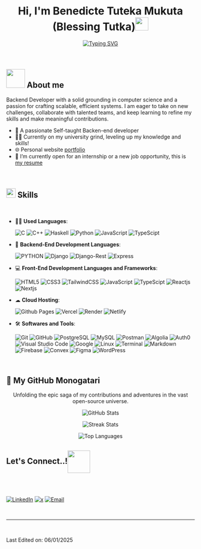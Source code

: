 <h1 align="center"><b>Hi, I'm Benedicte Tuteka Mukuta (Blessing Tutka)</b><img src="https://media.giphy.com/media/hvRJCLFzcasrR4ia7z/giphy.gif" width="35"></h1>
<!-- Header -->
<p align="center">
<a href="https://git.io/typing-svg"><img src="https://readme-typing-svg.herokuapp.com?font=Fira+Code&pause=1000&color=38B6FF&random=false&width=550&lines=I'm+Benedicte+Tuteka+Known+as+Blessing+Tutka%2C;Computer+Science+Student%2C;Driven+Backend+Developer%2C;With+a+strong+foundation+in+computer+science%2C;And+problem-solving++skills." alt="Typing SVG" /></a>
</p>

<br>

## <picture><img src="https://github.com/blessingtutka/blessingtutka/assets/117514619/7ce8f72f-a916-4e00-8223-1bdce131534b" width = 50px></picture> **About me**

Backend Developer with a solid grounding in computer science and a passion for crafting scalable, efficient systems. I am eager to take on new challenges, collaborate with talented teams, and keep learning to refine my skills and make meaningful contributions.

-   🦾 A passionate Self-taught Backen-end developer
-   👩‍🎓 Currently on my university grind, leveling up my knowledge and skills!
-   🌐 Personal website [portfolio](https://blessingtutka-portfolio.vercel.app/)
-   🔭 I’m currently open for an internship or a new job opportunity, this is [my resume](https://www.canva.com/design/DAF7n7TdXQg/24OJcBvqiCO2hhTMzPZAKA/view?utm_content=DAF7n7TdXQg&utm_campaign=designshare&utm_medium=link&utm_source=editor)

<br>

## <img src="https://media2.giphy.com/media/QssGEmpkyEOhBCb7e1/giphy.gif?cid=ecf05e47a0n3gi1bfqntqmob8g9aid1oyj2wr3ds3mg700bl&rid=giphy.gif" width ="25"><b> Skills</b>

<br>

<p align="center">

-   👩‍💻 **Used Languages**:

    ![C](https://img.shields.io/badge/C%20-%232370ED.svg?style=for-the-badge&logo=c&logoColor=white)
    ![C++](https://img.shields.io/badge/C++%20-%2300599C.svg?style=for-the-badge&logo=c%2B%2B&logoColor=white)
    ![Haskell](https://img.shields.io/badge/Haskell%20-%235D4F85.svg?style=for-the-badge&logo=haskell&logoColor=white)
    ![Python](https://img.shields.io/badge/Python%20-%2314354C.svg?style=for-the-badge&logo=python&logoColor=white)
    ![JavaScript](https://img.shields.io/badge/JavaScript%20-%23F7DF1E.svg?style=for-the-badge&logo=javascript&logoColor=black)
    ![TypeScipt](https://img.shields.io/badge/TypeScript%20-%23007ACC.svg?style=for-the-badge&logo=typescript&logoColor=white)

-   🤖 **Backend-End Development Languages**:

    ![PYTHON](https://img.shields.io/badge/PYTHON%20-%23377EC7.svg?style=for-the-badge&logo=python&logoColor=white)
    ![Django](https://img.shields.io/badge/DJANGO%20-%23092E20.svg?style=for-the-badge&logo=django&logoColor=white)
    ![Django-Rest](https://img.shields.io/badge/Django%20Rest%20Framework%20-%23092E20.svg?style=for-the-badge&logo=django&logoColor=white)
    ![Express](https://img.shields.io/badge/Express%20-%23008BCC.svg?style=for-the-badge&logo=express&logoColor=white)

-   💻 **Front-End Development Languages and Frameworks**:

    ![HTML5](https://img.shields.io/badge/HTML5%20-%23E34F26.svg?style=for-the-badge&logo=html5&logoColor=white)
    ![CSS3](https://img.shields.io/badge/CSS%20-%231572B6.svg?style=for-the-badge&logo=css3&logoColor=white)
    ![TailwindCSS](https://img.shields.io/badge/tailwindcss-%2338B2AC.svg?style=for-the-badge&logo=tailwind-css&logoColor=white)
    ![JavaScript](https://img.shields.io/badge/JavaScript%20-%23F7DF1E.svg?style=for-the-badge&logo=javascript&logoColor=black)
    ![TypeScipt](https://img.shields.io/badge/TypeScript%20-%23007ACC.svg?style=for-the-badge&logo=typescript&logoColor=white)
    ![Reactjs](https://img.shields.io/badge/react%20js%20-%23000000.svg?style=for-the-badge&logo=react&logoColor=%2300D8FF)
    ![Nextjs](https://img.shields.io/badge/next%20js%20-%23000000.svg?style=for-the-badge&logo=next.js&logoColor=white)

-   ☁ **Cloud Hosting**:

    ![Github Pages](https://img.shields.io/badge/GitHub%20Pages-%23327FC7.svg?style=for-the-badge&logo=github&logoColor=white)
    ![Vercel](https://img.shields.io/badge/vercel-%23000000.svg?style=for-the-badge&logo=vercel&logoColor=white)
    ![Render](https://img.shields.io/badge/render%20-%23187C5C.svg?style=for-the-badge&logo=render&logoColor=white)
    ![Netlify](https://img.shields.io/badge/netlify%20-%23000000.svg?style=for-the-badge&logo=netlify&logoColor=%2332E6E2)

-   🛠 **Softwares and Tools**:

    ![Git](https://img.shields.io/badge/git-%23F05033.svg?style=for-the-badge&logo=git&logoColor=white)
    ![GitHub](https://img.shields.io/badge/github-%23121011.svg?style=for-the-badge&logo=github&logoColor=white)
    ![PostgreSQL](https://img.shields.io/badge/PostgreSQL%20-%230064a5.svg?style=for-the-badge&logo=PostgreSQL&logoColor=white)
    ![MySQL](https://img.shields.io/badge/mysql-%23C21325.svg?style=for-the-badge&logo=mysql&logoColor=white)
    ![Postman](https://img.shields.io/badge/postman-%23FF6C37.svg?style=for-the-badge&logo=postman&logoColor=white)
    ![Algolia](https://img.shields.io/badge/algolia-%234285F4.svg?style=for-the-badge&logo=algolia&logoColor=white)
    ![Auth0](https://img.shields.io/badge/auth0-%23EB5424.svg?style=for-the-badge&logo=auth0&logoColor=white)
    ![Visual Studio Code](https://img.shields.io/badge/Visual%20Studio%20Code-0078d7.svg?style=for-the-badge&logo=v&logoColor=white)
    ![Google](https://img.shields.io/badge/google-%234285F4.svg?style=for-the-badge&logo=google&logoColor=white)
    ![Linux](https://img.shields.io/badge/Linux-FCC624?style=for-the-badge&logo=linux&logoColor=black)
    ![Terminal](https://img.shields.io/badge/Terminal-%23054020?style=for-the-badge&logo=gnu-bash&logoColor=white)
    ![Markdown](https://img.shields.io/badge/markdown-%23000000.svg?style=for-the-badge&logo=markdown&logoColor=white)
    ![Firebase](https://img.shields.io/badge/firebase-%23DD2C00.svg?style=for-the-badge&logo=firebase&logoColor=white)
    ![Convex](https://img.shields.io/badge/convex-%23000000.svg?style=for-the-badge&logo=convex&logoColor=white)
    ![Figma](https://img.shields.io/badge/figma-%23F24E1E.svg?style=for-the-badge&logo=figma&logoColor=white)
    ![WordPress](https://img.shields.io/badge/WordPress-%23117AC9.svg?style=for-the-badge&logo=WordPress&logoColor=white)

</p>

<br>

## 🗼 My GitHub Monogatari

<div align="center">

Unfolding the epic saga of my contributions and adventures in the vast open-source universe.

![GitHub Stats](https://github-readme-stats.vercel.app/api?username=blessingtutka&show_icons=true&theme=tokyonight&hide_border=true&include_all_commits=true)

![Streak Stats](https://github-readme-streak-stats.herokuapp.com/?user=blessingtutka&theme=tokyonight&hide_border=true)

![Top Languages](https://github-readme-stats.vercel.app/api/top-langs/?username=blessingtutka&theme=tokyonight&hide_border=true&include_all_commits=true&count_private=true&layout=compact)

</div>

## <b> Let's Connect..!</b><img src="https://github.com/blessingtutka/blessingtutka/assets/117514619/5403a508-7ba1-45b0-8e44-c024cda2d1af" width ="60" align="center" style="max-width: 100%; display: inline-block;">

<br>
<div align='left'>
<p dir='auto' style="display:flex; justify-content:space-between;">
    
[![LinkedIn](https://img.shields.io/badge/linkedin: @blessingtutka-%2300acee.svg?color=405DE6&style=for-the-badge&logo=linkedin&logoColor=white)](https://www.linkedin.com/in/blessing-tutka-5184802b2/)
[![x](https://img.shields.io/badge/%C2%A0@Blessingtutka-%2300acee.svg?color=000000&style=for-the-badge&logo=x&logoColor=white)](https://twitter.com/Blessingtutka/)
[![Email](https://img.shields.io/badge/gmail: @blessingtutka-%23EA4335.svg?style=for-the-badge&logo=gmail&logoColor=white)](mailto:blessingtutka298@gmail.com)

</p>

</div>

<br>

---

<br>

Last Edited on: 06/01/2025

<!--
**blessingtutka/blessingtutka** is a ✨ _special_ ✨ repository because its `README.md` (this file) appears on your GitHub profile.

Here are some ideas to get you started:

- 🔭 I’m currently working on ...
- 🌱 I’m currently learning ...
- 👯 I’m looking to collaborate on ...
- 🤔 I’m looking for help with ...
- 💬 Ask me about ...
- 📫 How to reach me: ...
- 😄 Pronouns: ...
- ⚡ Fun fact: ...
-->
